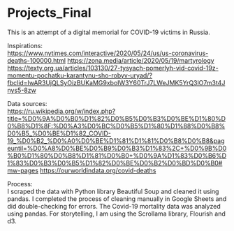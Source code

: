 # Projects_Final

This is an attempt of a digital memorial for COVID-19 victims in Russia.

Inspirations: <br>
https://www.nytimes.com/interactive/2020/05/24/us/us-coronavirus-deaths-100000.html
https://zona.media/article/2020/05/19/martyrology
https://texty.org.ua/articles/103130/27-tysyach-pomerlyh-vid-covid-19z-momentu-pochatku-karantynu-sho-robyv-uryad/?fbclid=IwAR3UjQLSyOizBUKaMG9xboIW3Y60TrJ7LWeJMK5YrQ3lO7m3t4Jnys5-8zw 

Data sources: <br>
https://ru.wikipedia.org/w/index.php?title=%D0%9A%D0%B0%D1%82%D0%B5%D0%B3%D0%BE%D1%80%D0%B8%D1%8F:%D0%A3%D0%BC%D0%B5%D1%80%D1%88%D0%B8%D0%B5_%D0%BE%D1%82_COVID-19_%D0%B2_%D0%A0%D0%BE%D1%81%D1%81%D0%B8%D0%B8&pageuntil=%D0%A8%D0%BE%D0%B9%D0%B3%D1%83%2C+%D0%9B%D0%B0%D1%80%D0%B8%D1%81%D0%B0+%D0%9A%D1%83%D0%B6%D1%83%D0%B3%D0%B5%D1%82%D0%BE%D0%B2%D0%BD%D0%B0#mw-pages 
https://ourworldindata.org/covid-deaths

Process: <br>
I scraped the data with Python library Beautiful Soup and cleaned it using pandas.
I completed the process of cleaning manually in Google Sheets and did double-checking for errors.
The Covid-19 mortality data was analyzed using pandas. 
For storytelling, I am using the Scrollama library, Flourish and d3. 